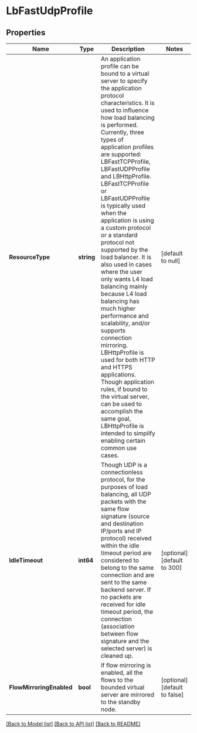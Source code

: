# LbFastUdpProfile

## Properties
Name | Type | Description | Notes
------------ | ------------- | ------------- | -------------
**ResourceType** | **string** | An application profile can be bound to a virtual server to specify the application protocol characteristics. It is used to influence how load balancing is performed. Currently, three types of application profiles are supported: LBFastTCPProfile, LBFastUDPProfile and LBHttpProfile. LBFastTCPProfile or LBFastUDPProfile is typically used when the application is using a custom protocol or a standard protocol not supported by the load balancer. It is also used in cases where the user only wants L4 load balancing mainly because L4 load balancing has much higher performance and scalability, and/or supports connection mirroring. LBHttpProfile is used for both HTTP and HTTPS applications. Though application rules, if bound to the virtual server, can be used to accomplish the same goal, LBHttpProfile is intended to simplify enabling certain common use cases.  | [default to null]
**IdleTimeout** | **int64** | Though UDP is a connectionless protocol, for the purposes of load balancing, all UDP packets with the same flow signature (source and destination IP/ports and IP protocol) received within the idle timeout period are considered to belong to the same connection and are sent to the same backend server. If no packets are received for idle timeout period, the connection (association between flow signature and the selected server) is cleaned up.  | [optional] [default to 300]
**FlowMirroringEnabled** | **bool** | If flow mirroring is enabled, all the flows to the bounded virtual server are mirrored to the standby node.  | [optional] [default to false]

[[Back to Model list]](../README.md#documentation-for-models) [[Back to API list]](../README.md#documentation-for-api-endpoints) [[Back to README]](../README.md)

